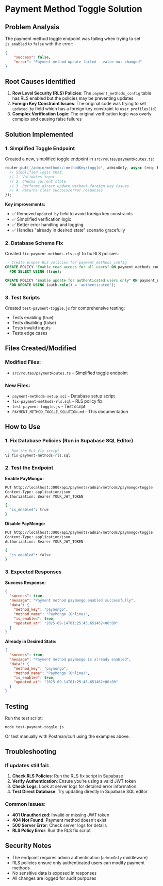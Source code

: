 # Payment Method Toggle Solution

## Problem Analysis

The payment method toggle endpoint was failing when trying to set `is_enabled` to `false` with the error:
```json
{
    "success": false,
    "error": "Payment method update failed - value not changed"
}
```

## Root Causes Identified

1. **Row Level Security (RLS) Policies**: The `payment_methods_config` table has RLS enabled but the policies may be preventing updates
2. **Foreign Key Constraint Issues**: The original code was trying to set `updated_by` field which has a foreign key constraint to `user_profiles(id)`
3. **Complex Verification Logic**: The original verification logic was overly complex and causing false failures

## Solution Implemented

### 1. Simplified Toggle Endpoint

Created a new, simplified toggle endpoint in `src/routes/paymentRoutes.ts`:

```typescript
router.put('/admin/methods/:methodKey/toggle', adminOnly, async (req: Request, res: Response) => {
  // Simplified logic that:
  // 1. Validates input
  // 2. Checks current state
  // 3. Performs direct update without foreign key issues
  // 4. Returns clear success/error responses
});
```

**Key improvements:**
- ✅ Removed `updated_by` field to avoid foreign key constraints
- ✅ Simplified verification logic
- ✅ Better error handling and logging
- ✅ Handles "already in desired state" scenario gracefully

### 2. Database Schema Fix

Created `fix-payment-methods-rls.sql` to fix RLS policies:

```sql
-- Create proper RLS policies for payment_methods_config
CREATE POLICY "Enable read access for all users" ON payment_methods_config
  FOR SELECT USING (true);

CREATE POLICY "Enable update for authenticated users only" ON payment_methods_config
  FOR UPDATE USING (auth.role() = 'authenticated');
```

### 3. Test Scripts

Created `test-payment-toggle.js` for comprehensive testing:
- Tests enabling (true)
- Tests disabling (false) 
- Tests invalid inputs
- Tests edge cases

## Files Created/Modified

### Modified Files:
- `src/routes/paymentRoutes.ts` - Simplified toggle endpoint

### New Files:
- `payment-methods-setup.sql` - Database setup script
- `fix-payment-methods-rls.sql` - RLS policy fix
- `test-payment-toggle.js` - Test script
- `PAYMENT_METHOD_TOGGLE_SOLUTION.md` - This documentation

## How to Use

### 1. Fix Database Policies (Run in Supabase SQL Editor)

```sql
-- Run the RLS fix script
\i fix-payment-methods-rls.sql
```

### 2. Test the Endpoint

**Enable PayMongo:**
```bash
PUT http://localhost:3000/api/payments/admin/methods/paymongo/toggle
Content-Type: application/json
Authorization: Bearer YOUR_JWT_TOKEN

{
  "is_enabled": true
}
```

**Disable PayMongo:**
```bash
PUT http://localhost:3000/api/payments/admin/methods/paymongo/toggle
Content-Type: application/json
Authorization: Bearer YOUR_JWT_TOKEN

{
  "is_enabled": false
}
```

### 3. Expected Responses

**Success Response:**
```json
{
  "success": true,
  "message": "Payment method paymongo enabled successfully",
  "data": {
    "method_key": "paymongo",
    "method_name": "PayMongo (Online)",
    "is_enabled": true,
    "updated_at": "2025-09-14T01:25:45.651462+00:00"
  }
}
```

**Already in Desired State:**
```json
{
  "success": true,
  "message": "Payment method paymongo is already enabled",
  "data": {
    "method_key": "paymongo",
    "method_name": "PayMongo (Online)",
    "is_enabled": true,
    "updated_at": "2025-09-14T01:25:45.651462+00:00"
  }
}
```

## Testing

Run the test script:
```bash
node test-payment-toggle.js
```

Or test manually with Postman/curl using the examples above.

## Troubleshooting

### If updates still fail:

1. **Check RLS Policies**: Run the RLS fix script in Supabase
2. **Verify Authentication**: Ensure you're using a valid JWT token
3. **Check Logs**: Look at server logs for detailed error information
4. **Test Direct Database**: Try updating directly in Supabase SQL editor

### Common Issues:

- **401 Unauthorized**: Invalid or missing JWT token
- **404 Not Found**: Payment method doesn't exist
- **500 Server Error**: Check server logs for details
- **RLS Policy Error**: Run the RLS fix script

## Security Notes

- The endpoint requires admin authentication (`adminOnly` middleware)
- RLS policies ensure only authenticated users can modify payment methods
- No sensitive data is exposed in responses
- All changes are logged for audit purposes
